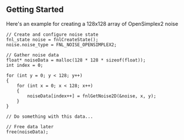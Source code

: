 ## Getting Started

Here's an example for creating a 128x128 array of OpenSimplex2 noise

```
// Create and configure noise state
fnl_state noise = fnlCreateState();
noise.noise_type = FNL_NOISE_OPENSIMPLEX2;

// Gather noise data
float* noiseData = malloc(128 * 128 * sizeof(float));
int index = 0;

for (int y = 0; y < 128; y++)
{
    for (int x = 0; x < 128; x++) 
    {
        noiseData[index++] = fnlGetNoise2D(&noise, x, y);
    }
}

// Do something with this data...

// Free data later
free(noiseData);
```